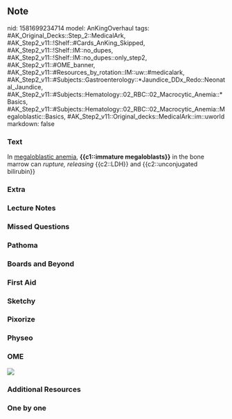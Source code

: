 ## Note
nid: 1581699234714
model: AnKingOverhaul
tags: #AK_Original_Decks::Step_2::MedicalArk, #AK_Step2_v11::!Shelf::#Cards_AnKing_Skipped, #AK_Step2_v11::!Shelf::IM::no_dupes, #AK_Step2_v11::!Shelf::IM::no_dupes::only_step2, #AK_Step2_v11::#OME_banner, #AK_Step2_v11::#Resources_by_rotation::IM::uw::#medicalark, #AK_Step2_v11::#Subjects::Gastroenterology::*Jaundice_DDx_Redo::Neonatal_Jaundice, #AK_Step2_v11::#Subjects::Hematology::02_RBC::02_Macrocytic_Anemia::*Basics, #AK_Step2_v11::#Subjects::Hematology::02_RBC::02_Macrocytic_Anemia::Megaloblastic::Basics, #AK_Step2_v11::Original_decks::MedicalArk::im::uworld
markdown: false

### Text
In <u>megaloblastic anemia</u>, <b>{{c1::immature
megaloblasts}}</b> in the bone marrow can <i>rupture,</i>
<i>releasing</i> {{c2::LDH}} and {{c2::unconjugated bilirubin}}

### Extra


### Lecture Notes


### Missed Questions


### Pathoma


### Boards and Beyond


### First Aid


### Sketchy


### Pixorize


### Physeo


### OME
<div class="ome-widget">
  <a href="https://onlinemeded.org?ref=anki"><img src=
  "_OME_AnkiFlashcards_General_7.png"></a>
</div>

### Additional Resources


### One by one

